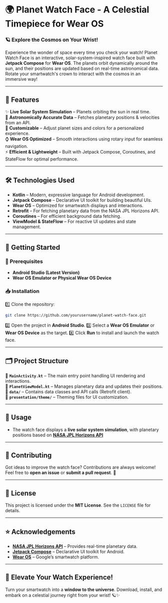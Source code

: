 # 🌍 Planet Watch Face - A Celestial Timepiece for Wear OS

### 🪐 Explore the Cosmos on Your Wrist!
Experience the wonder of space every time you check your watch! Planet Watch Face is an interactive, solar-system-inspired watch face built with **Jetpack Compose** for **Wear OS**. The planets orbit dynamically around the sun, and their positions are updated based on real-time astronomical data. Rotate your smartwatch's crown to interact with the cosmos in an immersive way!

---

## 🚀 Features

✨ **Live Solar System Simulation** – Planets orbiting the sun in real time.  
🔭 **Astronomically Accurate Data** – Fetches planetary positions & velocities from an API.  
🎨 **Customizable** – Adjust planet sizes and colors for a personalized experience.  
⌚ **Wear OS Optimized** – Smooth interactions using rotary input for seamless navigation.  
⚡ **Efficient & Lightweight** – Built with Jetpack Compose, Coroutines, and StateFlow for optimal performance.

---

## 🛠️ Technologies Used

- **Kotlin** – Modern, expressive language for Android development.
- **Jetpack Compose** – Declarative UI toolkit for building beautiful UIs.
- **Wear OS** – Optimized for smartwatch displays and interactions.
- **Retrofit** – For fetching planetary data from the NASA JPL Horizons API.
- **Coroutines** – For efficient background data fetching.
- **ViewModel & StateFlow** – For reactive UI updates and state management.

---

## 🏁 Getting Started

### 📌 Prerequisites
- **Android Studio (Latest Version)**
- **Wear OS Emulator or Physical Wear OS Device**

### 📥 Installation
1️⃣ Clone the repository:
   ```sh
   git clone https://github.com/yourusername/planet-watch-face.git
   ```
2️⃣ Open the project in **Android Studio**.
3️⃣ Select a **Wear OS Emulator** or **Wear OS Device** as the target.
4️⃣ Click **Run** to install and launch the watch face.

---

## 🗂 Project Structure

📂 **`MainActivity.kt`** – The main entry point handling UI rendering and interactions.  
📂 **`PlanetViewModel.kt`** – Manages planetary data and updates their positions.  
📂 **`data/`** – Contains data classes and API calls (Retrofit client).  
📂 **`presentation/theme/`** – Theming files for UI customization.  

---

## 🌌 Usage
- The watch face displays a **live solar system simulation**, with planetary positions based on **[NASA JPL Horizons API](https://ssd.jpl.nasa.gov/horizons/)**

---

## 🤝 Contributing
Got ideas to improve the watch face? Contributions are always welcome! Feel free to **open an issue** or **submit a pull request**. 🚀

---

## 📜 License
This project is licensed under the **MIT License**. See the `LICENSE` file for details.

---

## ⭐ Acknowledgements
- **[NASA JPL Horizons API](https://ssd.jpl.nasa.gov/horizons/)** – Provides real-time planetary data.
- **[Jetpack Compose](https://developer.android.com/jetpack/compose)** – Declarative UI toolkit for Android.
- **[Wear OS](https://developer.android.com/wear)** – Google’s smartwatch platform.

---

## 🎉 Elevate Your Watch Experience!
Turn your smartwatch into a **window to the universe**. Download, install, and embark on a celestial journey right from your wrist! 🪐✨
